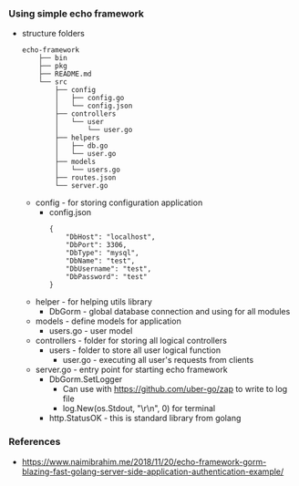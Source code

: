 ### Using simple echo framework
-   structure folders
    ```
    echo-framework
        ├── bin
        ├── pkg
        ├── README.md
        └── src
            ├── config
            │   ├── config.go
            │   └── config.json
            ├── controllers
            │   └── user
            │       └── user.go
            ├── helpers
            │   ├── db.go
            │   └── user.go
            ├── models
            │   └── users.go
            ├── routes.json
            └── server.go
    ```
    -   config - for storing configuration application
        -   config.json
            ```
            {
                "DbHost": "localhost",
                "DbPort": 3306,
                "DbType": "mysql",
                "DbName": "test",
                "DbUsername": "test",
                "DbPassword": "test"
            }

            ```
    -   helper - for helping utils library
        -   DbGorm - global database connection and using for all modules
    -   models - define models for application
        -   users.go - user model
    -   controllers - folder for storing all logical controllers
        -   users - folder to store all user logical function
            -   user.go - executing all user's requests from clients
    -   server.go - entry point for starting echo framework
        -   DbGorm.SetLogger
            -   Can use with https://github.com/uber-go/zap to write to log file
            -   log.New(os.Stdout, "\r\n", 0) for terminal
        -   http.StatusOK - this is standard library from golang

### References
-   https://www.naimibrahim.me/2018/11/20/echo-framework-gorm-blazing-fast-golang-server-side-application-authentication-example/
